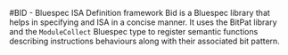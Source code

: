 #BID - Bluespec ISA Definition framework
Bid is a Bluespec library that helps in specifying and ISA in a concise manner. It uses the BitPat library and the `ModuleCollect` Bluespec type to register semantic functions describing instructions behaviours along with their associated bit pattern.
